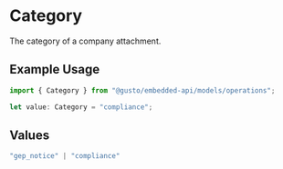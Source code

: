 # Category

The category of a company attachment.

## Example Usage

```typescript
import { Category } from "@gusto/embedded-api/models/operations";

let value: Category = "compliance";
```

## Values

```typescript
"gep_notice" | "compliance"
```